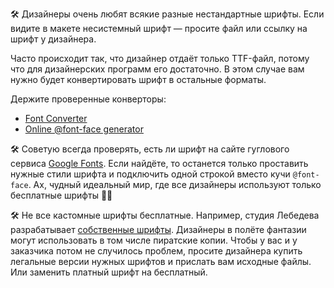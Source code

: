 🛠 Дизайнеры очень любят всякие разные нестандартные шрифты. Если видите в макете несистемный шрифт — просите файл или ссылку на шрифт у дизайнера.

Часто происходит так, что дизайнер отдаёт только TTF-файл, потому что для дизайнерских программ его достаточно. В этом случае вам нужно будет конвертировать шрифт в остальные форматы.

Держите проверенные конверторы:

- [Font Converter](https://www.font-converter.net/)
- [Online @font-face generator](https://transfonter.org/)

🛠 Советую всегда проверять, есть ли шрифт на сайте гуглового сервиса [Google Fonts](https://fonts.google.com/). Если найдёте, то останется только проставить нужные стили шрифта и подключить одной строкой вместо кучи `@font-face`. Ах, чудный идеальный мир, где все дизайнеры используют только бесплатные шрифты 🧚‍♀️

🛠 Не все кастомные шрифты бесплатные. Например, студия Лебедева разрабатывает [собственные шрифты](https://store.artlebedev.ru/type/). Дизайнеры в полёте фантазии могут использовать в том числе пиратские копии. Чтобы у вас и у заказчика потом не случилось проблем, просите дизайнера купить легальные версии нужных шрифтов и прислать вам исходные файлы. Или заменить платный шрифт на бесплатный.
